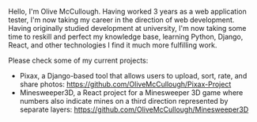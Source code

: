 Hello, I'm Olive McCullough.
Having worked 3 years as a web application tester, I'm now taking my career in the direction of web development.
Having originally studied development at university, I'm now taking some time to reskill and perfect my knowledge base, learning Python, Django, React, and other technologies I find it much more fulfilling work.

Please check some of my current projects:
- Pixax, a Django-based tool that allows users to upload, sort, rate, and share photos: https://github.com/OliveMcCullough/Pixax-Project
- Minesweeper3D, a React project for a Minesweeper 3D game where numbers also indicate mines on a third direction represented by separate layers: https://github.com/OliveMcCullough/Minesweeper3D
